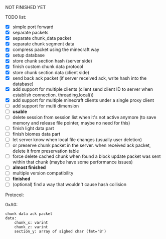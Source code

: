 NOT FINISHED YET

TODO list:

- [x] simple port forward
- [x] separate packets
- [x] separate chunk_data packet
- [x] separate chunk segment data
- [x] compress packet using the minecraft way
- [x] setup database
- [x] store chunk section hash (server side)
- [x] finish custom chunk data protocol
- [x] store chunk section data (client side)
- [x] send back ack packet (if server received ack, write hash into the database)
- [x] add support for multiple clients (client send client ID to server when establish connection. threading.local())
- [x] add support for multiple minecraft clients under a single proxy client
- [ ] add support for multi dimension
- [ ] **usable**
- [ ] delete session from session list when it's not active anymore (to save memory and release file pointer, maybe no need for this)
- [ ] finish light data part
- [ ] finish biomes data part
- [ ] let server know when local file changes (usually user deletion)
- [ ] or preserve chunk packet in the server. when received ack packet, delete it from preservation table
- [ ] force delete cached chunk when found a block update packet was sent within that chunk (maybe have some performance issues)
- [ ] **almost finished**
- [ ] multiple version compatibility
- [ ] **finished**
- [ ] (optional) find a way that wouldn't cause hash collision

Protocol:

0xA0: 

    chunk data ack packet
    data:
        chunk_x: varint
        chunk_z: varint
        section_y: array of sighed char (fmt='B')

